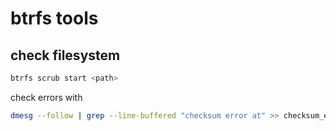 # btrfs tools

## check filesystem

```sh
btrfs scrub start <path>
```

check errors with

```sh
dmesg --follow | grep --line-buffered "checksum error at" >> checksum_errors.txt
```
